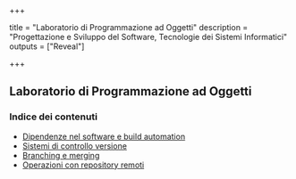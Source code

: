 
+++

title = "Laboratorio di Programmazione ad Oggetti"
description = "Progettazione e Sviluppo del Software, Tecnologie dei Sistemi Informatici"
outputs = ["Reveal"]

+++

## Laboratorio di Programmazione ad Oggetti

### Indice dei contenuti

* [Dipendenze nel software e build automation](build-systems-basics/)
* [Sistemi di controllo versione](dvcs-basics/)
* [Branching e merging](dvcs-branching/)
* [Operazioni con repository remoti](dvcs-remote/)
